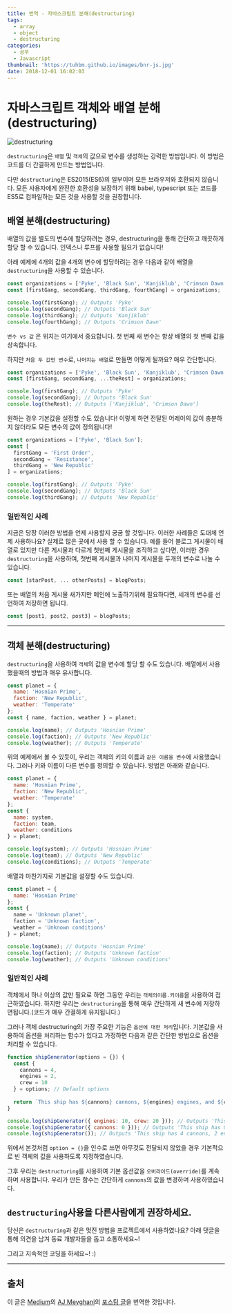 ```yaml
---
title: 번역 - 자바스크립트 분해(destructuring)
tags:
  - array
  - object
  - destructuring
categories:
  - 공부
  - Javascript
thumbnail: 'https://tuhbm.github.io/images/bnr-js.jpg'
date: 2018-12-01 16:02:03
---
```



# 자바스크립트 객체와 배열 분해(destructuring)

![destructuring](https://tuhbm.github.io/images/javascript/destructuring_intro.jpg)

`destructuring`은 `배열` 및 `객체`의 값으로 변수를 생성하는 강력한 방법입니다. 
이 방법은 코드를 더 간결하게 만드는 방법입니다.

다만 `destructuring`은 ES2015(ES6)의 일부이며 모든 브라우저와 호환되지 않습니다.
모든 사용자에게 완전한 호환성을 보장하기 위해 babel, typescript 또는 코드를 ES5로 컴파일하는 모든 것을 사용할 것을 권장합니다.

## 배열 분해(destructuring)

배열의 값을 별도의 변수에 할당하려는 경우, destructuring을 통해 간단하고 깨끗하게 할당 할 수 있습니다. 
인덱스나 루프를 사용할 필요가 없습니다!
<!-- more -->
아래 예제에 4개의 값을 4개의 변수에 할당하려는 경우 다음과 같이 배열을 `destructuring`을 사용할 수 있습니다.
```javascript
const organizations = ['Pyke', 'Black Sun', 'Kanjiklub', 'Crimson Dawn'];
const [firstGang, secondGang, thirdGang, fourthGang] = organizations;

console.log(firstGang); // Outputs 'Pyke'
console.log(secondGang); // Outputs 'Black Sun'
console.log(thirdGang); // Outputs 'Kanjiklub'
console.log(fourthGang); // Outputs 'Crimson Dawn'
```
`변수 vs 값` 은 위치는 여기에서 중요합니다. 첫 번째 새 변수는 항상 배열의 첫 번째 값을 상속합니다.

하지만 `처음 두 값만 변수`로, `나머지는 배열`로 만들면 어떻게 될까요? 매우 간단합니다.
```javascript
const organizations = ['Pyke', 'Black Sun', 'Kanjiklub', 'Crimson Dawn'];
const [firstGang, secondGang, ...theRest] = organizations;

console.log(firstGang); // Outputs 'Pyke'
console.log(secondGang); // Outputs 'Black Sun'
console.log(theRest); // Outputs ['Kanjiklub', 'Crimson Dawn']
```

원하는 경우 기본값을 설정할 수도 있습니다! 
이렇게 하면 전달된 어레이의 값이 충분하지 않더라도 모든 변수의 값이 정의됩니다!
```javascript
const organizations = ['Pyke', 'Black Sun'];
const [
  firstGang = 'First Order',
  secondGang = 'Resistance',
  thirdGang = 'New Republic'
] = organizations;

console.log(firstGang); // Outputs 'Pyke'
console.log(secondGang); // Outputs 'Black Sun'
console.log(thirdGang); // Outputs 'New Republic'
```
### 일반적인 사례
지금은 당장 이러한 방법을 언제 사용할지 궁굼 할 것입니다. 이러한 사례들은 도대체 언제 사용하나요?
실제로 많은 곳에서 사용 할 수 있습니다. 예를 들어 블로그 게시물이 배열로 있지만 다른 게시물과 다르게 첫번째 게시물을 조작하고 싶다면,
이러한 경우 `destructuring`을 사용하여, 첫번째 게시물과 나머지 게시물을 두개의 변수로 나눌 수 있습니다. 
```javascript
const [starPost, ... otherPosts] = blogPosts;
```
또는 배열의 처음 게시물 새가지만 메인에 노출하기위해 필요하다면, 세개의 변수를 선언하여 저장하면 됩니다.
```javascript
const [post1, post2, post3] = blogPosts;
```

*******

## 객체 분해(destructuring)
`destructuring`을 사용하여 `객체`의 값을 변수에 할당 할 수도 있습니다. 배열에서 사용했을때의 방법과 매우 유사합니다.

```javascript
const planet = {
  name: 'Hosnian Prime',
  faction: 'New Republic',
  weather: 'Temperate'
};
const { name, faction, weather } = planet;

console.log(name); // Outputs 'Hosnian Prime'
console.log(faction); // Outputs 'New Republic'
console.log(weather); // Outputs 'Temperate'
```

위의 예제에서 볼 수 있듯이, 우리는 객체의 키의 이름과 `같은 이름을 변수`에 사용했습니다.
그러나 키와 이름이 다른 변수를 정의할 수 있습니다. 방법은 아래와 같습니다.
```javascript
const planet = {
  name: 'Hosnian Prime',
  faction: 'New Republic',
  weather: 'Temperate'
};
const {
  name: system,
  faction: team,
  weather: conditions
} = planet;

console.log(system); // Outputs 'Hosnian Prime'
console.log(team); // Outputs 'New Republic'
console.log(conditions); // Outputs 'Temperate'
```

배열과 마찬가지로 기본값을 설정할 수도 있습니다.
```javascript
const planet = {
  name: 'Hosnian Prime'
};
const {
  name = 'Unknown planet',
  faction = 'Unknown faction',
  weather = 'Unknown conditions'
} = planet;

console.log(name); // Outputs 'Hosnian Prime'
console.log(faction); // Outputs 'Unknown faction'
console.log(weather); // Outputs 'Unknown conditions'
```
### 일반적인 사례
객체에서 하나 이상의 값만 필요로 하면 그동안 우리는 `객체의이름.키이름`을 사용하여 접근하였습니다. 
하지만 우리는 `destructuring`을 통해 매우 간단하게 새 변수에 저장하면됩니다.(코드가 매우 간결하게 유지됩니다.)

그러나 객체 destructuring의 가장 주요한 기능은 `옵션에 대한 처리`입니다.
기본값을 사용하여 옵션을 처리하는 함수가 있다고 가정하면 다음과 같은 간단한 방법으로 옵션을 처리할 수 있습니다.
```javascript
function shipGenerator(options = {}) {
  const {
    cannons = 4,
    engines = 2,
    crew = 10
  } = options; // Default options
  
  return `This ship has ${cannons} cannons, ${engines} engines, and ${crew} crew members.`;
}

console.log(shipGenerator({ engines: 10, crew: 20 })); // Outputs 'This ship has 4 cannons, 10 engines and 20 crew members.'
console.log(shipGenerator({ cannons: 0 })); // Outputs 'This ship has 0 cannons, 2 engines and 10 crew members.'
console.log(shipGenerator()); // Outputs 'This ship has 4 cannons, 2 engines and 10 crew members.'
```
위에서 본것처럼 `option = {}`을 인수로 쓰면 아무것도 전달되지 않았을 경우 기본적으로 빈 객체의 값을 사용하도록 지정하였습니다.

그후 우리는 `destructuring`를 사용하여 기본 옵션값을 `오버라이드(override)`를 계속 하며 사용합니다. 우리가 만든 함수는 간단하게 `cannons`의 값을 변경하며 사용하였습니다.

## `destructuring`사용을 다른사람에게 권장하세요.
당신은 `destructuring`과 같은 멋진 방법을 프로젝트에서 사용하였나요? 아래 댓글을 통해 의견을 남겨 동료 개발자들을 돕고 소통하세요~!

그리고 지속적인 코딩을 하세요~! :)

********
## 출처

이 글은 [Medium](https://medium.com/)의 [AJ Meyghani](https://medium.com/@etiennetalbot)의 [포스팅 글](https://medium.com/poka-techblog/destructuring-in-javascript-f4f56d5cbd80)을 번역한 것입니다.